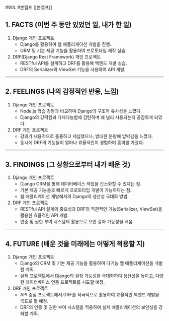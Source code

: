 #WIL #본캠프  [[본캠프]]
## 1. FACTS (이번 주 동안 있었던 일, 내가 한 일)
1. Django 개인 프로젝트
    - Django를 활용하여 웹 애플리케이션 개발을 진행.
    - ORM 및 기본 제공 기능을 활용하여 프로토타입 제작 실습.
2. DRF(Django Rest Framework) 개인 프로젝트
    - RESTful API를 설계하고 DRF를 활용해 백엔드 개발 실습.
    - DRF의 Serializer와 ViewSet 기능을 사용하여 API 개발.


---
## 2. FEELINGS (나의 감정적인 반응, 느낌)
1. Django 개인 프로젝트
    - Node.js 학습 경험과 비교하며 Django의 구조적 유사성을 느꼈다.
    - Django의 강력함과 다재다능함에 감탄하며 왜 널리 사용되는지 공감하게 되었다.
2. DRF 개인 프로젝트
    - 강의가 내용적으로 훌륭하고 세심했으나, 방대한 분량에 압박감을 느꼈다.
    - 동시에 DRF의 기능들이 얼마나 효율적인지 경험하며 흥미를 가졌다.


---
## 3. FINDINGS (그 상황으로부터 내가 배운 것)
1. Django 개인 프로젝트
    - Django ORM을 통해 데이터베이스 작업을 간소화할 수 있다는 점.
    - 기본 제공 기능들로 빠르게 프로토타입 개발이 가능하다는 점.
    - 웹 애플리케이션 개발에서의 Django의 생산성 극대화 방법.
2. DRF 개인 프로젝트
    - RESTful API 설계의 중요성과 DRF의 직관적인 기능(Serializer, ViewSet)을 활용한 효율적인 API 개발.
    - 인증 및 권한 부여 시스템의 활용으로 보안 강화 가능성을 배움.


---
## 4. FUTURE (배운 것을 미래에는 어떻게 적용할 지)
1. Django 개인 프로젝트
    - Django의 ORM 및 기본 제공 기능을 활용하여 다기능 웹 애플리케이션을 개발할 계획.
    - 실제 프로젝트에서 Django의 설정 가능성을 극대화하여 생산성을 높이고, 다양한 데이터베이스 연동 프로젝트를 시도할 예정.
2. DRF 개인 프로젝트
    - API 중심 프로젝트에서 DRF를 적극적으로 활용하여 효율적인 백엔드 개발을 목표로 할 예정.
    - DRF의 인증 및 권한 부여 시스템을 적용하여 실제 애플리케이션의 보안성을 강화할 계획.